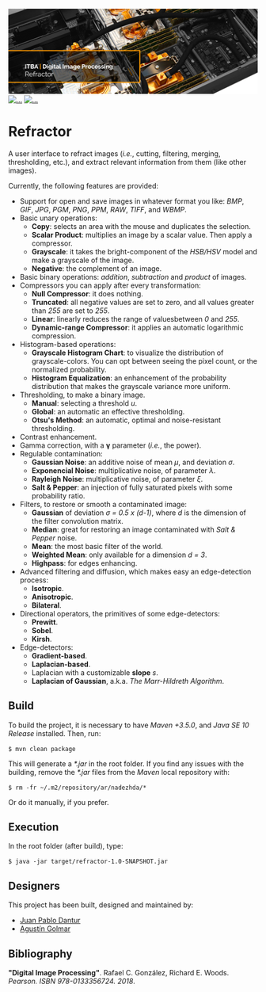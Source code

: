 [![...](res/readme-header.png)](https://github.com/agustin-golmar/Refractor)
[![...](https://img.shields.io/badge/Java-v10.0-orange.svg)](http://www.oracle.com/technetwork/java/javase/downloads/index.html)
[![...](https://img.shields.io/badge/release-v1.0-blue.svg)](https://github.com/agustin-golmar/Refractor/releases)

# Refractor

A user interface to refract images (_i.e._, cutting, filtering, merging,
thresholding, etc.), and extract relevant information from them (like other
images).

Currently, the following features are provided:

* Support for open and save images in whatever format you like: _BMP_, _GIF_, _JPG_, _PGM_, _PNG_, _PPM_, _RAW_, _TIFF_, and _WBMP_.
* Basic unary operations:
	* __Copy__: selects an area with the mouse and duplicates the selection.
	* __Scalar Product__: multiplies an image by a scalar value. Then apply a compressor.
	* __Grayscale__: it takes the bright-component of the _HSB/HSV_ model and make a grayscale of the image.
	* __Negative__: the complement of an image.
* Basic binary operations: _addition_, _subtraction_ and _product_ of images.
* Compressors you can apply after every transformation:
	* __Null Compressor__: it does nothing.
	* __Truncated__: all negative values are set to zero, and all values greater than _255_ are set to _255_.
	* __Linear__: linearly reduces the range of values ​​between _0_ and _255_.
	* __Dynamic-range Compressor__: it applies an automatic logarithmic compression.
* Histogram-based operations:
	* __Grayscale Histogram Chart__: to visualize the distribution of grayscale-colors. You can opt between seeing the pixel count, or the normalized probability.
	* __Histogram Equalization__: an enhancement of the probability distribution that makes the grayscale variance more uniform.
* Thresholding, to make a binary image.
	* __Manual__: selecting a threshold _u_.
	* __Global__: an automatic an effective thresholding.
	* __Otsu's Method__: an automatic, optimal and noise-resistant thresholding.
* Contrast enhancement.
* Gamma correction, with a __γ__ parameter (_i.e._, the power).
* Regulable contamination:
	* __Gaussian Noise__: an additive noise of mean _µ_, and deviation _σ_.
	* __Exponencial Noise__: multiplicative noise, of parameter _λ_.
	* __Rayleigh Noise__: multiplicative noise, of parameter _ξ_.
	* __Salt & Pepper__: an injection of fully saturated pixels with some probability ratio.
* Filters, to restore or smooth a contaminated image:
	* __Gaussian__ of deviation _σ = 0.5 x (d-1)_, where _d_ is the dimension of the filter convolution matrix.
	* __Median__: great for restoring an image contaminated with _Salt & Pepper_ noise.
	* __Mean__: the most basic filter of the world.
	* __Weighted Mean__: only available for a dimension _d = 3_.
	* __Highpass__: for edges enhancing.
* Advanced filtering and diffusion, which makes easy an edge-detection process:
	* __Isotropic__.
	* __Anisotropic__.
	* __Bilateral__.
* Directional operators, the primitives of some edge-detectors:
	* __Prewitt__.
	* __Sobel__.
	* __Kirsh__.
* Edge-detectors:
	* __Gradient-based__.
	* __Laplacian-based__.
	* Laplacian with a customizable __slope__ _s_.
	* __Laplacian of Gaussian__, a.k.a. _The Marr-Hildreth Algorithm_.

## Build

To build the project, it is necessary to have _Maven +3.5.0_, and
_Java SE 10 Release_ installed. Then, run:

```
$ mvn clean package
```

This will generate a _\*.jar_ in the root folder. If you find any issues with
the building, remove the _\*.jar_ files from the _Maven_ local repository
with:

```
$ rm -fr ~/.m2/repository/ar/nadezhda/*
```

Or do it manually, if you prefer.

## Execution

In the root folder (after build), type:

```
$ java -jar target/refractor-1.0-SNAPSHOT.jar
```

## Designers

This project has been built, designed and maintained by:

* [Juan Pablo Dantur](https://github.com/jpdantur)
* [Agustín Golmar](https://github.com/agustin-golmar)

## Bibliography

__"Digital Image Processing"__. Rafael C. González, Richard E. Woods.
_Pearson. ISBN 978-0133356724. 2018_.
